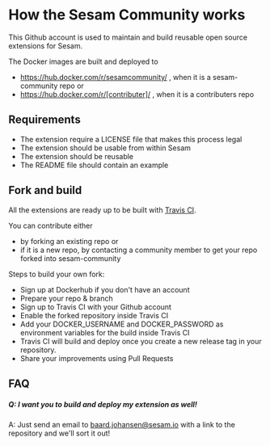 # How the Sesam Community works

This Github account is used to maintain and build reusable open source extensions for Sesam.

The Docker images are built and deployed to
 - https://hub.docker.com/r/sesamcommunity/ , when it is a sesam-community repo
or
 - https://hub.docker.com/r/[contributer]/ , when it is a contributers repo

## Requirements

- The extension require a LICENSE file that makes this process legal
- The extension should be usable from within Sesam
- The extension should be reusable
- The README file should contain an example

## Fork and build

All the extensions are ready up to be built with [Travis CI](http://travis-ci.org/).

You can contribute either
 - by forking an existing repo or
 - if it is a new repo, by contacting a community member to get your repo forked into sesam-community

Steps to build your own fork:
* Sign up at Dockerhub if you don't have an account
* Prepare your repo & branch
* Sign up to Travis CI with your Github account
* Enable the forked repository inside Travis CI
* Add your DOCKER_USERNAME and DOCKER_PASSWORD as environment variables for the build inside Travis CI
* Travis CI will build and deploy once you create a new release tag in your repository.
* Share your improvements using Pull Requests

## FAQ

##### Q: I want you to build and deploy my extension as well!
A: Just send an email to baard.johansen@sesam.io with a link to the repository and we'll sort it out!
